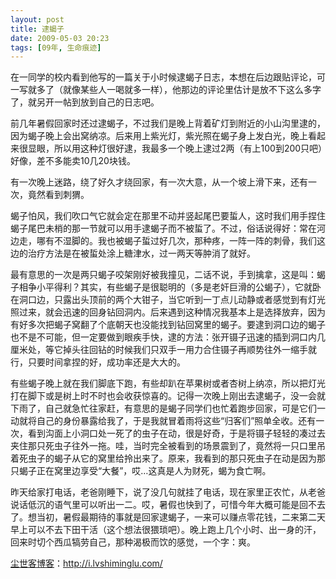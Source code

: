 ```yaml
---
layout: post
title: 逮蝎子
date: 2009-05-03 20:23
tags: [09年, 生命痕迹]
---
```

在一同学的校内看到他写的一篇关于小时候逮蝎子日志，本想在后边跟贴评论，可一写就多了（就像某些人一喝就多一样），他那边的评论里估计是放不下这么多字了，就另开一帖到放到自己的日志吧。

前几年暑假回家时还过逮蝎子，不过我们是晚上背着矿灯到附近的小山沟里逮的，因为蝎子晚上会出窝纳凉。后来用上紫光灯，紫光照在蝎子身上发白光，晚上看起来很显眼，所以用这种灯很好逮，我最多一个晚上逮过2两（有上100到200只吧）好像，差不多能卖10几20块钱。

有一次晚上迷路，绕了好久才绕回家，有一次大意，从一个坡上滑下来，还有一次，竟然看到刺猬。

蝎子怕风，我们吹口气它就会定在那里不动并竖起尾巴要蜇人，这时我们用手捏住蝎子尾巴未梢的那一节就可以用手逮蝎子而不被蜇了。不过，俗话说得好：常在河边走，哪有不湿脚的。我也被蝎子蜇过好几次，那种疼，一阵一阵的刺骨，我们这边的治疗方法是在被蜇处涂上糖津水，过一两天等肿消了就好。

最有意思的一次是两只蝎子咬架刚好被我撞见，二话不说，手到擒拿，这是叫：蝎子相争小平得利？其实，有些蝎子是很聪明的（多是老奸巨滑的公蝎子），它就卧在洞口边，只露出头顶前的两个大钳子，当它听到一丁点儿动静或者感觉到有灯光照过来，就会迅速的回身钻回洞内。后来遇到这种情况我基本上是选择放弃，因为有好多次把蝎子窝翻了个底朝天也没能找到钻回窝里的蝎子。要逮到洞口边的蝎子也不是不可能，但一定要做到眼疾手快，逮的方法：张开镊子迅速的插到洞口内几厘米处，等它掉头往回钻的时候我们只双手一用力合住镊子再顺势往外一缩手就行，只要时间拿捏的好，成功率还是大大的。

有些蝎子晚上就在我们脚底下跑，有些却趴在苹果树或者杏树上纳凉，所以把灯光打在脚下或是树上时不时也会收获惊喜的。记得一次晚上刚出去逮蝎子，没一会就下雨了，自己就急忙往家赶，有意思的是蝎子同学们也忙着跑步回家，可是它们一动就将自己的身份暴露给我了，于是我就冒着雨将这些“归客们”照单全收。还有一次，看到沟面上小洞口处一死了的虫子在动，很是好奇，于是将镊子轻轻的凑过去夹住那只死虫子往外一拖。哇，当时完全被看到的场景震到了，竟然将一只口里吊着死虫子的蝎子从它的窝里给拎出来了。原来，我看到的那只死虫子在动是因为那只蝎子正在窝里边享受“大餐”，哎…这真是人为财死，蝎为食亡啊。

昨天给家打电话，老爸刚睡下，说了没几句就挂了电话，现在家里正农忙，从老爸说话低沉的语气里可以听出一二。哎，暑假也快到了，可惜今年大概可能是回不去了。想当初，暑假最期待的事就是回家逮蝎子，一来可以赚点零花钱，二来第二天早上可以不去下田干活（这个想法很猥琐吧）。晚上跑上几个小时、出一身的汗，回来时切个西瓜犒劳自己，那种渴极而饮的感觉，一个字：爽。

<a href="http://i.lvshiminglu.com/">尘世客博客</a>：<a href="http://i.lvshiminglu.com/">http://i.lvshiminglu.com/</a>


